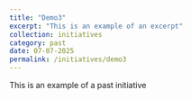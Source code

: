 ```yaml
---
title: "Demo3"
excerpt: "This is an example of an excerpt"
collection: initiatives
category: past
date: 07-07-2025
permalink: /initiatives/demo3
---
```


This is an example of a past initiative 